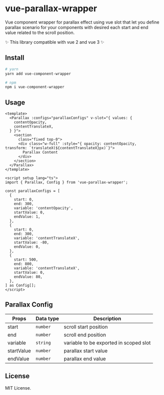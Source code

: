 # vue-parallax-wrapper
Vue component wrapper for parallax effect using vue slot that let you define parallax scenario for your components with desired each start and end value related to the scroll position.

✨ This library compatible with vue 2 and vue 3 ✨

## Install
```sh
# yarn
yarn add vue-component-wrapper

# npm
npm i vue-component-wrapper
```

## Usage
```vue
<template>
  <Parallax :configs="parallaxConfigs" v-slot="{ values: {
    contentOpacity,
    contentTranslateX,
  } }">
    <section
      class="fixed top-0">
      <div class="w-full" :style="{ opacity: contentOpacity, transform: `translateX(${contentTranslateX}px)`}">
        Parallax Content
      </div>
    </section>
  </Parallax>
</template>

<script setup lang="ts">
import { Parallax, Config } from 'vue-parallax-wrapper';

const parallaxConfigs = [
  {
    start: 0,
    end: 300,
    variable: 'contentOpacity',
    startValue: 0,
    endValue: 1,
  },
  {
    start: 0,
    end: 300,
    variable: 'contentTranslateX',
    startValue: -80,
    endValue: 0,
  },
  {
    start: 500,
    end: 800,
    variable: 'contentTranslateX',
    startValue: 0,
    endValue: 80,
  },
] as Config[];
</script>
```

## Parallax Config
| Props      | Data type | Description                            |
| ---------- | --------- | -------------------------------------- |
| start      | `number`  | scroll start position                  |
| end        | `number`  | scroll end position                    |
| variable   | `string`  | variable to be exported in scoped slot |
| startValue | `number`  | parallax start value                   |
| endValue   | `number`  | parallax end value                     |

## License
MIT License.

